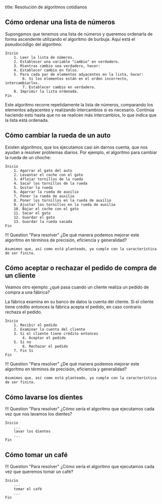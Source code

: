 title: Resolución de algoritmos cotidianos

## Cómo ordenar una lista de números

Supongamos que tenemos una lista de números y queremos ordenarla de forma ascendente utilizando el algoritmo de burbuja. Aquí está el pseudocódigo del algoritmo:

``` title="Pseudocódigo"
Inicio
    1. Leer la lista de números.
    2. Establecer una variable "cambio" en verdadero.
    3. Mientras cambio sea verdadero, hacer:
    4. Establecer cambio en falso.
    5. Para cada par de elementos adyacentes en la lista, hacer:
        6. Si los elementos están en el orden incorrecto, intercambiarlos.
        7. Establecer cambio en verdadero.
    8. Imprimir la lista ordenada.
Fin
```

Este algoritmo recorre repetidamente la lista de números, comparando los elementos adyacentes y realizando intercambios si es necesario. Continúa haciendo esto hasta que no se realicen más intercambios, lo que indica que la lista está ordenada.

## Cómo cambiar la rueda de un auto

Existen algoritmos, que los ejecutamos casi sin darnos cuenta, que nos ayudan a resolver problemas diarios. 
Por ejemplo, el algoritmo para cambiar la rueda de un choche:

``` title="Pseudocódigo"
Inicio
    1. Agarrar el gato del auto
    2. Levantar el coche con el gato
    3. Aflojar tornillos de la rueda
    4. Sacar los tornillos de la rueda
    5. Quitar la rueda
    6. Agarrar la rueda de auxilio
    7. Poner la rueda de auxilio
    8. Poner los tornillos en la rueda de auxilio
    9. Ajustar los tornillos en la rueda de auxilio 
    10. Bajar el coche con el gato
    11. Sacar el gato
    12. Guardar el gato 
    13. Guardar la rueda sacada
Fin
```

!!! Question "Para resolver"
    ¿De qué manera podemos mejorar este algoritmo en términos de precisión, eficiencia y generalidad?
    
    Asumimos que, así como está planteado, ya cumple con la característica de ser finito.

## Cómo aceptar o rechazar el pedido de compra de un cliente

Veamos otro ejemplo: ¿qué pasa cuando un cliente realiza un pedido de compra a una fábrica? 

La fábrica examina en su banco de datos la cuenta del cliente. Si el cliente tiene crédito entonces la fábrica acepta el pedido, en caso contrario rechaza el pedido.

``` title="Pseudocódigo"
Inicio
    1. Recibir el pedido
    2. Examinar la cuenta del cliente
    3. Si el cliente tiene crédito entonces
        4. Aceptar el pedido
    5. Si no
        6. Rechazar el pedido
    7. Fin Si
Fin
```

!!! Question "Para resolver"
    ¿De qué manera podemos mejorar este algoritmo en términos de precisión, eficiencia y generalidad?

    Asumimos que, así como está planteado, ya cumple con la característica de ser finito.

## Cómo lavarse los dientes

!!! Question "Para resolver"
    ¿Cómo sería el algoritmo que ejecutamos cada vez que nos lavamos los dientes?

``` title="Pseudocódigo"
Inicio
    ...
    lavar los dientes
    ...
Fin
```

## Cómo tomar un café

!!! Question "Para resolver"
    ¿Cómo sería el algoritmo que ejecutamos cada vez que queremos tomar un café?

``` title="Pseudocódigo"
Inicio
    ...
    tomar el café
    ...
Fin
```
